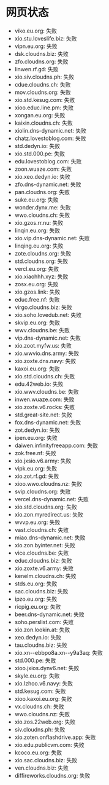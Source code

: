 # 网页状态
- viko.eu.org: 失败
- xio.stu.loveslife.biz: 失败
- vipn.eu.org: 失败
- dsk.cloudns.biz: 失败
- zfo.cloudns.org: 失败
- linwen.rf.gd: 失败
- xio.siv.cloudns.ph: 失败
- cdue.cloudns.ch: 失败
- mov.cloudns.org: 失败
- xio.std.kesug.com: 失败
- xioo.educ.line.pm: 失败
- xongan.eu.org: 失败
- kaixin.cloudns.ch: 失败
- xiolin.dns-dynamic.net: 失败
- chatz.lovestoblog.com: 失败
- std.dedyn.io: 失败
- xio.std.000.pe: 失败
- edu.lovestoblog.com: 失败
- zoon.wuaze.com: 失败
- xio.xeo.dedyn.io: 失败
- zfo.dns-dynamic.net: 失败
- pan.cloudns.org: 失败
- suke.eu.org: 失败
- wonder.dynx.me: 失败
- wwo.cloudns.ch: 失败
- xio.gzos.rr.nu: 失败
- linqin.eu.org: 失败
- xio.vip.dns-dynamic.net: 失败
- linqing.eu.org: 失败
- zote.cloudns.org: 失败
- std.cloudns.org: 失败
- vercl.eu.org: 失败
- xio.xiaohhh.xyz: 失败
- zosx.eu.org: 失败
- xio.gzos.link: 失败
- educ.free.nf: 失败
- virgo.cloudns.biz: 失败
- xio.soho.lovedub.net: 失败
- skvip.eu.org: 失败
- wwv.cloudns.be: 失败
- vip.dns-dynamic.net: 失败
- xio.zoot.myfw.us: 失败
- xio.wwvio.dns.army: 失败
- xio.zoxte.dns.navy: 失败
- kaxoi.eu.org: 失败
- xio.std.cloudns.ch: 失败
- edu.42web.io: 失败
- xio.wwv.cloudns.be: 失败
- inwen.wuaze.com: 失败
- xio.zoxte.v6.rocks: 失败
- std.great-site.net: 失败
- fox.dns-dynamic.net: 失败
- zot.dedyn.io: 失败
- ipen.eu.org: 失败
- daiwen.infinityfreeapp.com: 失败
- zok.free.nf: 失败
- xio.jxsio.v6.army: 失败
- vipk.eu.org: 失败
- xio.zot.rf.gd: 失败
- xioo.wwo.cloudns.nz: 失败
- svip.cloudns.org: 失败
- vercel.dns-dynamic.net: 失败
- xio.std.cloudns.org: 失败
- xio.zon.myredirect.us: 失败
- wvvp.eu.org: 失败
- vast.cloudns.ch: 失败
- miao.dns-dynamic.net: 失败
- xio.zon.byinter.net: 失败
- vice.cloudns.be: 失败
- educ.cloudns.biz: 失败
- xio.zoxte.v6.army: 失败
- kenelm.cloudns.ch: 失败
- stds.eu.org: 失败
- sac.cloudns.biz: 失败
- ipzo.eu.org: 失败
- ricpig.eu.org: 失败
- beer.dns-dynamic.net: 失败
- soho.perslist.com: 失败
- xio.zon.lookin.at: 失败
- xeo.dedyn.io: 失败
- tau.cloudns.biz: 失败
- xio.xn--ebbpo8a.xn--y9a3aq: 失败
- std.000.pe: 失败
- xioo.jxios.dynv6.net: 失败
- skyle.eu.org: 失败
- xio.lzhoo.v6.navy: 失败
- std.kesug.com: 失败
- xioo.kaxoi.eu.org: 失败
- vx.cloudns.ch: 失败
- wwo.cloudns.nz: 失败
- xio.zos.22web.org: 失败
- siv.cloudns.ph: 失败
- xio.zoten.onflashdrive.app: 失败
- xio.edu.publicvm.com: 失败
- kcoco.eu.org: 失败
- xio.sac.cloudns.biz: 失败
- ven.cloudns.biz: 失败
- diffireworks.cloudns.org: 失败
